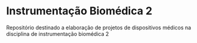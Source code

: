# Instrumentação Biomédica 2
Repositório destinado a elaboração de projetos de dispositivos médicos na disciplina de instrumentação biomédica 2
